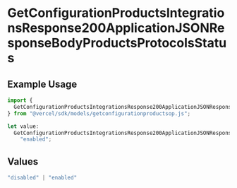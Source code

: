 # GetConfigurationProductsIntegrationsResponse200ApplicationJSONResponseBodyProductsProtocolsStatus

## Example Usage

```typescript
import {
  GetConfigurationProductsIntegrationsResponse200ApplicationJSONResponseBodyProductsProtocolsStatus,
} from "@vercel/sdk/models/getconfigurationproductsop.js";

let value:
  GetConfigurationProductsIntegrationsResponse200ApplicationJSONResponseBodyProductsProtocolsStatus =
    "enabled";
```

## Values

```typescript
"disabled" | "enabled"
```